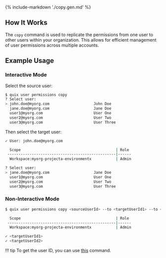 {% include-markdown './copy.gen.md' %}

## How It Works

The `copy` command is used to replicate the permissions from one user to other users within your organization. This allows for efficient management of user permissions across multiple accounts.

## Example Usage

### Interactive Mode

Select the source user:

```bash
$ quix user permissions copy
? Select user:
> john.doe@myorg.com                    John Doe
  jane.doe@myorg.com                    Jane Doe
  user1@myorg.com                       User One
  user2@myorg.com                       User Two
  user3@myorg.com                       User Three
```

Then select the target user:

```bash
✓ User: john.doe@myorg.com

  Scope                                           | Role
 -------------------------------------------------|------
  Workspace:myorg-projecta-environmentx           | Admin

? Select user:
> jane.doe@myorg.com                    Jane Doe
  user1@myorg.com                       User One
  user2@myorg.com                       User Two
  user3@myorg.com                       User Three
```

### Non-Interactive Mode

```bash
$ quix user permissions copy <sourceUserId> --to <targetUserId1> --to <targetUserId2>

  Scope                                           | Role
 -------------------------------------------------|------
  Workspace:myorg-projecta-environmentx           | Admin

✓ <targetUserId1>
✓ <targetUserId2>
```

!!! tip
    To get the user ID, you can use [this](../list.md) command.
